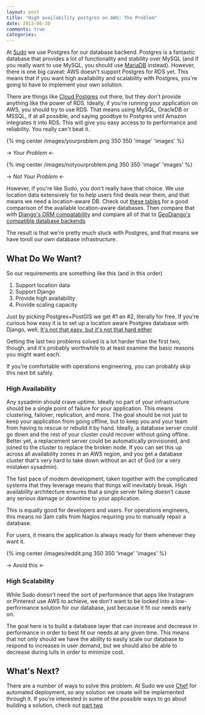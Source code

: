 ```yaml
---
layout: post
title: "High availability postgres on AWS: The Problem"
date: 2013-06-30 
comments: true
categories: 
---
```

At [Sudo](http://gosudo.com) we use Postgres for our database backend. Postgres 
is a fantastic database that provides a lot of functionality and stability over 
MySQL (and if you really want to use MySQL, you should use 
[MariaDB](http://mariadb.org/) instead). However, there is one big caveat: 
AWS doesn't support Postgres for RDS yet. This means that if you want high 
availability and scalability with Postgres, you're going to have to implement 
your own solution. 

There are things like [Cloud Postgres](http://www.cloudpostgres.com/) out there, but 
they don't provide anything like the power of RDS. Ideally, if you're running
your application on AWS, you should try to use RDS. That means using MySQL, 
OracleDB or MSSQL, if at all possible, and saying goodbye to  Postgres until Amazon 
integrates it into RDS. This will give you easy access to to performance and
reliability. You really can't beat it. 

{% img center /images/yourproblem.png 350 350 'image' 'images' %}


-> *Your Problem* <-


{% img center /images/notyourproblem.png 350 350 'image' 'images' %}


-> *Not Your Problem* <-

However, if you're like Sudo, you don't really have that choice. We use location
data extensively for to help users find deals near them, and that means we need 
a location-aware DB. Check out 
[these tables](http://www.bostongis.com/PrinterFriendly.aspx?content_name=sqlserver2008_postgis_mysql_compare)
for a good comparison of the available location-aware databases. Then compare that with 
[Django's ORM compatability](https://docs.djangoproject.com/en/dev/ref/databases/#using-a-3rd-party-database-backend)
and compare all of that to [GeoDjango's compatible database
backends](https://docs.djangoproject.com/en/dev/ref/contrib/gis/db-api/)

The result is that we're pretty much stuck with Postgres, and that means
we have toroll our own database infrastructure.

## What Do We Want?

So our requirements are something like this (and in this order)

1. Support location data
2. Support Django
3. Provide high availability
4. Provide scaling capacity

Just by picking Postgres+PostGIS we get #1 an #2, literally for free. If you're
curious how easy it is to set up a location aware Postgres database with Django,
well, [It's not that easy, but it's not that
hard either](https://docs.djangoproject.com/en/dev/ref/contrib/gis/install/postgis/)

Getting the last two problems solved is a lot harder than the first two, though,
and it's probably worthwhile to at least examine the basic reasons you might
want each. 

If you're comfortable with operations engineering, you can probably skip this 
next bit safely. 


### High Availability


Any sysadmin should crave uptime. Ideally no part of your
infrastructure should be a single point of failure for your application. This
means clustering, failover, replication, and more. The goal should be not just 
to keep your application from going offline, but to keep you and your team 
from having to rescue or rebuild it by hand. Ideally, a database server could 
go down and the rest of your cluster could recover without going offline. Better
yet, a replacement server could be automatically provisioned, and joined to the 
cluster to replace the broken node. If you can set this up across all 
availability zones in an AWS region, and you get a database cluster that's very 
hard to take down without an act of God (or a very mistaken sysadmin).

The fast pace of modern development, taken together with the complicated systems
that they leverage means that things will inevitably break. High availability
architecture ensures that a single server failing doesn't cause any serious
damage or downtime to your application.

This is equally good for developers and users. For operations engineers, this 
means no 3am calls from Nagios requiring you to manually repair a database.

For users, it means the application is always ready for them whenever they want
it. 


{% img center /images/reddit.png 350 350 'image' 'images' %}

-> Avoid this <-


### High Scalability

While Sudo doesn't need the sort of performance that apps like Instagram or
Pinterest use AWS to achieve, we don't want to be locked into a low-performance
solution for our database, just because it fit our needs early on. 

The goal here is to build a database layer that can increase and decrease in
performance in order to best fit our needs at any given time. This
means that not only should we have the ability to easily scale our database 
to respond to increases in user demand, but we should also be able to decrease
during lulls in order to minimize cost.

What's Next?
------------

There are a number of ways to solve this problem. At Sudo we use
[Chef](http://www.opscode.com/chef/) for automated deployment, so any solution
we create will be implemented through it. If you're interested in some of the
possible ways to go about building a solution, check out [part two](#) 
